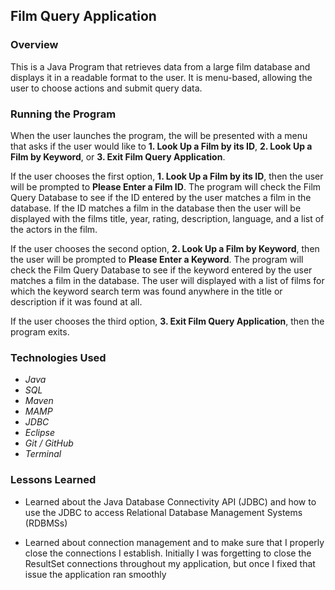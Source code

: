 ## Film Query Application

### Overview
This is a Java Program that retrieves data from a large film database and displays it in a readable format to the user. It is menu-based, allowing the user to choose actions and submit query data.

### Running the Program
When the user launches the program, the will be presented with a menu that asks if the user would like to **1. Look Up a Film by its ID**, **2. Look Up a Film by Keyword**, or **3. Exit Film Query Application**.

If the user chooses the first option, **1. Look Up a Film by its ID**, then the user will be prompted to **Please Enter a Film ID**. The program will check the Film Query Database to see if the ID entered by the user matches a film in the database. If the ID matches a film in the database then the user will be displayed with the films title, year, rating, description, language, and a list of the actors in the film.

If the user chooses the second option, **2. Look Up a Film by Keyword**, then the user will be prompted to **Please Enter a Keyword**. The program will check the Film Query Database to see if the keyword entered by the user matches a film in the database. The user will displayed with a list of films for which the keyword search term was found anywhere in the title or description if it was found at all.

If the user chooses the third option, **3. Exit Film Query Application**, then the program exits.

### Technologies Used
- *Java*
- *SQL*
- *Maven*
- *MAMP*
- *JDBC*
- *Eclipse*
- *Git / GitHub*
- *Terminal*

### Lessons Learned

- Learned about the Java Database Connectivity API (JDBC) and how to use the JDBC to access Relational Database Management Systems (RDBMSs)

- Learned about connection management and to make sure that I properly close the connections I establish. Initially I was forgetting to close the ResultSet connections throughout my application, but once I fixed that issue the application ran smoothly
